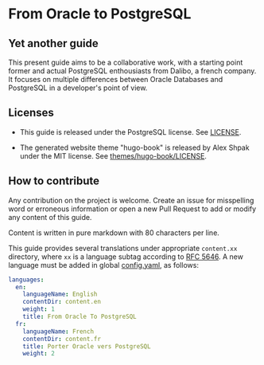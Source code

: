 # From Oracle to PostgreSQL

## Yet another guide

This present guide aims to be a collaborative work, with a starting point former
and actual PostgreSQL enthousiasts from Dalibo, a french company. It focuses on
multiple differences between Oracle Databases and PostgreSQL in a developer's
point of view.

## Licenses

* This guide is released under the PostgreSQL license. See [LICENSE](LICENSE).

* The generated website theme "hugo-book" is released by Alex Shpak under the MIT
license. See [themes/hugo-book/LICENSE](themes/hugo-book/LICENSE).

## How to contribute

Any contribution on the project is welcome. Create an issue for misspelling word
or erroneous information or open a new Pull Request to add or modify any content
of this guide.

Content is written in pure markdown with 80 characters per line.

This guide provides several translations under appropriate `content.xx`
directory, where `xx` is a language subtag according to [RFC
5646](https://www.rfc-editor.org/rfc/rfc5646). A new language must be added in
global [config.yaml](config.yaml), as follows:

```yaml
languages:
  en:
    languageName: English
    contentDir: content.en
    weight: 1
    title: From Oracle To PostgreSQL
  fr:
    languageName: French
    contentDir: content.fr
    title: Porter Oracle vers PostgreSQL
    weight: 2
```